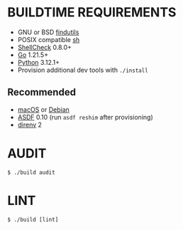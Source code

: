 # BUILDTIME REQUIREMENTS

* GNU or BSD [findutils](https://en.wikipedia.org/wiki/Find_(Unix))
* POSIX compatible [sh](https://pubs.opengroup.org/onlinepubs/9699919799/utilities/sh.html)
* [ShellCheck](https://www.shellcheck.net/) 0.8.0+
* [Go](https://go.dev/) 1.21.5+
* [Python](https://www.python.org/) 3.12.1+
* Provision additional dev tools with `./install`

## Recommended

* [macOS](https://www.apple.com/macos) or [Debian](https://www.debian.org/)
* [ASDF](https://asdf-vm.com/) 0.10 (run `asdf reshim` after provisioning)
* [direnv](https://direnv.net/) 2

# AUDIT

```console
$ ./build audit
```

# LINT

```console
$ ./build [lint]
```
